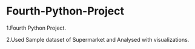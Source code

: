 # Fourth-Python-Project

1.Fourth Python Project. 



2.Used Sample dataset of Supermarket and Analysed with visualizations.
